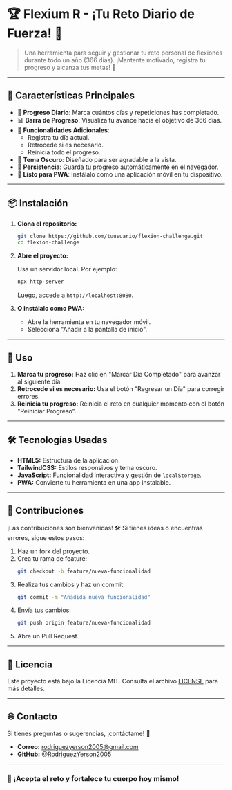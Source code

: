 
# 🏆 Flexium R - ¡Tu Reto Diario de Fuerza! 💪

> Una herramienta para seguir y gestionar tu reto personal de flexiones durante todo un año (366 días). ¡Mantente motivado, registra tu progreso y alcanza tus metas! 🚀

---

## 🌟 Características Principales

- 🎯 **Progreso Diario**: Marca cuántos días y repeticiones has completado.
- 📊 **Barra de Progreso**: Visualiza tu avance hacia el objetivo de 366 días.
- 🔄 **Funcionalidades Adicionales**:
  - Registra tu día actual.
  - Retrocede si es necesario.
  - Reinicia todo el progreso.
- 🌙 **Tema Oscuro**: Diseñado para ser agradable a la vista.
- 💾 **Persistencia**: Guarda tu progreso automáticamente en el navegador.
- 📱 **Listo para PWA**: Instálalo como una aplicación móvil en tu dispositivo.

---

## 📦 Instalación

1. **Clona el repositorio:**

   ```bash
   git clone https://github.com/tuusuario/flexion-challenge.git
   cd flexion-challenge
   ```

2. **Abre el proyecto:**

   Usa un servidor local. Por ejemplo:
   ```bash
   npx http-server
   ```
   Luego, accede a `http://localhost:8080`.

3. **O instálalo como PWA:**
   - Abre la herramienta en tu navegador móvil.
   - Selecciona "Añadir a la pantalla de inicio".

---

## 🚀 Uso

1. **Marca tu progreso:** Haz clic en "Marcar Día Completado" para avanzar al siguiente día.
2. **Retrocede si es necesario:** Usa el botón "Regresar un Día" para corregir errores.
3. **Reinicia tu progreso:** Reinicia el reto en cualquier momento con el botón "Reiniciar Progreso".

---

## 🛠️ Tecnologías Usadas

- **HTML5:** Estructura de la aplicación.
- **TailwindCSS:** Estilos responsivos y tema oscuro.
- **JavaScript:** Funcionalidad interactiva y gestión de `localStorage`.
- **PWA:** Convierte tu herramienta en una app instalable.

---

## 🤝 Contribuciones

¡Las contribuciones son bienvenidas! 🛠️ Si tienes ideas o encuentras errores, sigue estos pasos:

1. Haz un fork del proyecto.
2. Crea tu rama de feature:
   ```bash
   git checkout -b feature/nueva-funcionalidad
   ```
3. Realiza tus cambios y haz un commit:
   ```bash
   git commit -m "Añadida nueva funcionalidad"
   ```
4. Envía tus cambios:
   ```bash
   git push origin feature/nueva-funcionalidad
   ```
5. Abre un Pull Request.

---

## 📝 Licencia

Este proyecto está bajo la Licencia MIT. Consulta el archivo [LICENSE](LICENSE) para más detalles.

---

## 🌐 Contacto

Si tienes preguntas o sugerencias, ¡contáctame! 📧  
- **Correo:** rodriguezyerson2005@gmail.com  
- **GitHub:** [@RodriguezYerson2005](https://github.com/YersonRodriguez2005)

---

### 🏅 ¡Acepta el reto y fortalece tu cuerpo hoy mismo!
